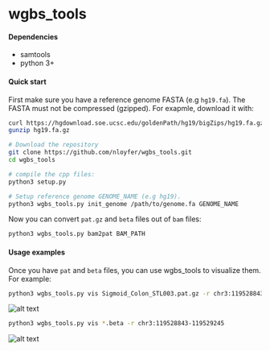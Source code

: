 # wgbs_tools

#### Dependencies
- samtools
- python 3+


#### Quick start
First make sure you have a reference genome FASTA (e.g `hg19.fa`).
The FASTA must not be compressed (gzipped).
For exapmle, download it with:

```bash
curl https://hgdownload.soe.ucsc.edu/goldenPath/hg19/bigZips/hg19.fa.gz -o hg19.fa.gz
gunzip hg19.fa.gz
```


```bash
# Download the repository
git clone https://github.com/nloyfer/wgbs_tools.git
cd wgbs_tools

# compile the cpp files:
python3 setup.py

# Setup reference genome GENOME_NAME (e.g hg19).
python3 wgbs_tools.py init_genome /path/to/genome.fa GENOME_NAME
```

Now you can convert `pat.gz` and `beta` files out of `bam` files:
```bash
python3 wgbs_tools.py bam2pat BAM_PATH
```

#### Usage examples
Once you have `pat` and `beta` files, you can use wgbs_tools to visualize them. For example:

```bash
python3 wgbs_tools.py vis Sigmoid_Colon_STL003.pat.gz -r chr3:119528843-119529245
```
![alt text](https://github.com/nloyfer/wgbs_tools/blob/master/docs/img/pat_vis.png "pat vis example")

```bash
python3 wgbs_tools.py vis *.beta -r chr3:119528843-119529245
```
![alt text](https://github.com/nloyfer/wgbs_tools/blob/master/docs/img/beta_vis.png "beta vis example")
